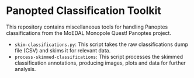 # Panopted Classification Toolkit

This repository contains miscellaneous tools for handling
Panoptes classifications from the MoEDAL
Monopole Quest! Panoptes project. 

* `skim-classifications.py`: This script takes the raw classifications
dump file (CSV) and skims it for relevant data.
* `process-skimmed-classifications`: This script processes the skimmed
classification annotations, producing images, plots and data for 
further analysis.
